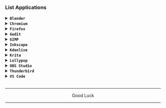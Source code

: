 ### List Applications

<details><summary><code><b>Blender</b></code></summary></br>

```
dnf install blender
```
</details>

<details><summary><code><b>Chromium</b></code></summary></br>

[> Click Here <](https://github.com/wahasa/Fedora/blob/main/Apps/Chromiumfix.md#fixed-chromium-on-fedora)
</details>

<details><summary><code><b>Firefox</b></code></summary></br>

[> Click Here <](https://github.com/wahasa/Fedora/blob/main/Apps/Firefoxfix.md#fixed-firefox-on-fedora)
</details>

<details><summary><code><b>Gedit</b></code></summary></br>

```
dnf install gedit
```
</details>

<details><summary><code><b>GIMP</b></code></summary></br>

```
dnf install gimp
```
</details>

<details><summary><code><b>Inkscape</b></code></summary></br>

```
dnf install inkscape
```
</details>

<details><summary><code><b>Kdenlive</b></code></summary></br>

```
dnf install kdenlive
```
</details>

<details><summary><code><b>Krita</b></code></summary></br>

```
dnf install krita
```
</details>

<details><summary><code><b>Lollypop</b></code></summary></br>

```
dnf install lollypop
```
</details>

<details><summary><code><b>OBS Studio</b></code></summary></br>

```
dnf install obs-studio
```
</details>

<details><summary><code><b>Thunderbird</b></code></summary></br>

```
dnf install thunderbird
```
</details>

<details><summary><code><b>VS Code</b></code></summary></br>

[> Click Here <](https://github.com/wahasa/Fedora/blob/main/Apps/Vscodefix.md#visual-studio-code-on-fedora)
</details>
</br>

---
<p align="center">Good Luck</p>

---
